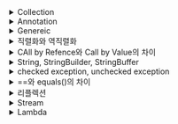 
<details>

<summary>Collection</summary>

## Collection

![img.png](img.png)

**reference** <br>
https://crazykim2.tistory.com/557 <br>

</details>

<details>

<summary>Annotation</summary>

## Annotation

자바 소스 코드에 추가해 사용할 수 있는 메타 데이터의 일종

보통 `@` 기호를 앞에 붙여서 사용하며 JDK 1.5 버전 이상에서 사용 가능하다.

자바 애노테이션은 클래스 파일에 임베디드되어 컴파일러에 의해 생성된 후 자바 가상머신에 포함되어 작동한다.

**종류**
- 표준(내장) 어노테이션: 자바가 기본적으로 제공해주는 어노테이션
  - `@Override` 오버라이딩을 올바르게 했는지 컴파일러가 체크
  - `@Deprecated` 앞으로 사용하지 않을 것을 권장하는 필드나 메서드에 붙음
  - `@FunctionalInteface` 함수형 인터페이스에 붙이면, 컴파일러가 올바르게 작성했는지 체크
  - `@SuppressWarnings` 컴파일러의 경고 메세지가 나타나지 않게 한다.


- 메타 어노테이션: 어노테이션을 위한 어노테이션
  - `@Target` 어노테이션을 정의할 때, 적용 대상을 지정하는 데 사용
  - `@Retention` 어노테이션이 유지되는 기간을 지정하는 데 사용
  - `@Documented` javadoc으로 작성한 문서에 포함시키려면 해당 어노테이션을 붙인다.
  - `@Inherited` 어노테이션을 자손 클래스에 상속하고자 할 때 붙인다.
  - `@Repeatable` 반복해서 붙일 수 있는 어노테이션을 정의할 때 사용

  
- 사용자 정의 어노테이션: 사용자가 직접 정의하는 어노테이션

**reference** <br>
https://velog.io/@jkijki12/annotation <br>

</details>

<details>

<summary>Genereic</summary>

## Generic

데이터 형식에 의존하지 않고 하나의 값이 여러 다른 데이터 타입들을 가질 수 있도록 하는 방법으로, 
타입을 클래스 내부에서 지정하지 않고 외부에서 사용자에 의해 지정되도록 한다.

**장점** <br>
- 제네릭을 사용하면 잘못된 타입이 들어올 수 있는 것을 컴파일 단계에서 방지할 수 있다.
- 클래스 외부에서 타입을 지정해주기 때문에 따로 타입을 체크하고 변환해줄 필요가 없다.(=관리가 편하다.)
- 비슷한 기능을 지원하는 경우 코드의 재사용성이 높아진다.


| 타입  | 설명      |
|-----|---------|
| <T> | Type    |
| <E> | Element |
| <K> | Key     |
| <V> | Value   |
| <N> | Number  |


### c++의 템플릿과의 차이

#### Java

타입 제거라는 개념에 근거

소스코드를 JVM이 인식하는 바이트 코드로 변환할 때 인자로 주어진 타입을 제거하는 기술

#### C++

컴파일러는 인자로 주어진 각각의 타입에 대해 별도의 템플릿 코드를 작성한다.

- C++ Template은 int와 같은 기본 타입을 인자로 넘길 수 있다.
- Java Generic에서는 모든 타입은 Object를 상속해야 하며 따라서 int 대신 Integer를 사용해야 한다.


- Java의 경우 Generic 타입 인자를 특정한 타입이 되도록 제한할 수 있다. (한정적 형인자)

- C++ Template은 인자로 주어진 타입으로부터 객체를 만들어낼 수 있다. 자바에서는 불가능하다.


- Java에서 Generic type 인자는 static 메서드나 변수를 선언하는 데 사용될 수 없다.
- C++에서는 템플릿 타입 인자를 static 메서드나 변수를 사용하는 데 사용할 수 있다.


- Java에서 제네릭으로 만든 모든 객체는 제네릭 타입 인자가 무엇이냐에 관계 없이 전부 동등한 타입이다. 실행 시간에 타입 인자 정보는 삭제된다.
- C++에서 다른 템플릿 타입 인자를 사용해 만든 객체는 서로 다른 타입 객체이다.

**reference** <br>
https://st-lab.tistory.com/153 <br>
https://chchang.tistory.com/entry/C%EC%9D%98-template%EA%B3%BC-Java-generic-method-%EC%99%80%EC%9D%98-%EA%B3%B5%ED%86%B5%EC%A0%90%EA%B3%BC-%EC%B0%A8%EC%9D%B4%EC%A0%90

</details>


<details>

<summary>직렬화와 역직렬화</summary>

## 직렬화(Serialization)

객체를 연속된 Byte나 String으로 변환하는 과정

즉, 객체를 파일의 형태 등으로 저장하거나, 통신하기 쉬운 포맷으로 변환하는 과정을 의미한다.

일반적으로 자바에서 직렬화라고 이야기하는 것은 객체를 Byte로 변환하는 과정을 의미한다.

하지만 Byte 외에도 표 형태로 직렬화할 때는 CSV, 구조적인 형태로 직렬화할 때는 JSON, XML 등 다양한 포맷으로 직렬화할 수 있다.



## 역직렬화(Deserialization)

직렬화된 파일 등을 역으로 직렬화하여 다시 객체의 형태로 만드는 것으로 저장된 파일을 읽거나 전송된 스트림 데이터를 읽어 원래 객체의 형태로 복원한다.

**reference** <br>
https://hudi.blog/serialization/ <br>

</details>



<details>

<summary>CAll by Refence와 Call by Value의 차이</summary>

## Call by Value(값에 의한 호출)

인자로 받은 값을 복사하여 처리

**장점**
- 복사하여 처리하기 때문에 안전하다.
- 원래의 값이 보존된다.

**단점**
- 복사를 하기 때문에 메모리 사용량이 늘어난다.

## Call by reference(참조에 의한 호출)

인자로 받은 값의 주소를 참조해 직접 값에 영향을 준다.

**장점**
- 복사하지 않고 직접 참조를 하기 때문에 빠르다.

**단점**
- 원래 값이 영향을 받는다.


자바는 포인터가 없기 때문에 기본적인 매개변수는 Call by Value지만 배열과 클래스는 참조 변수로 Call by Reference로 작동한다.

**reference** <br>
https://sudo-minz.tistory.com/91

</details>

<details>

<summary>String, StringBuilder, StringBuffer</summary>

연산이 많지 않을 땐 어떤 클래스를 사용해도 이슈가 발생할 가능성은 거의 없다.

그러나 여산 횟수가 많아지거나 멀티쓰레드, Race condition 등의 상황이 자주 발생한다면 적절한 클래스를 사용해줘야 한다.

## String

불변의 속성을 갖는다.

![img_1.png](img_1.png)

- 변하지 않는 문자열을 자주 읽어들이는 경우 String을 사용하면 좋은 성능을 기대할 수 있다.
- 그러나 추가, 수정, 삭제가 빈번하게 일어나는 알고리즘에 String 클래스를 사용하면 힙 메모리에 많은 garbage가 생성되어 힙 메모리 부족으로 어플리케이션 성능에 악영향을 미치게 된다.


## StringBuffer / StringBuilder

가변성을 갖는다.

- `.append()`나 `.delete()` 등의 API를 사용해 동일 객채 내에서 문자열을 변경하는 것이 가능하다.
- 문자열의 추가, 수정, 삭제가 빈번하게 일어나는 경우 사용하는 것이 좋다.

![img_2.png](img_2.png)

### StringBuffer vs StringBuilder

가장 큰 차이점은 동기화의 유무로, StringBuffer는 동기화 키워드를 지원해 멀티쓰레드 환경에서 안전하다는 점(thread-safe이다.

참고로 String도 불변성을 가지기 때문에 멀티쓰레드 환경에서의 안정성을 가지고 있다.

반면 StringBuilder는 동기화를 지원하지 않기 때문에 멀티쓰레드 환경에서 사용하는 것은 적합하지 않지만 동기화를 고려하지 않는 만큼 
단일쓰레드에서의 성능은 StringBuffer보다 뛰어나다.

![img_3.png](img_3.png)

</details>

<details>

<summary>checked exception, unchecked exception</summary>

![img_4.png](img_4.png)

- 체크 예외(checked exception)
- 에러(error)
- 언체크 예외(unchecked exception)

## Error

시스템에 비정상적인 상황이 발생했을 경우

- 메모리 부족(OutOfMemoryError)
- Stack Over Flow Error


## Exception

프로그램 실행 중에 개발자의 실수로 예기치 않은 상황이 발생했을 때

- 배열 범위 벗어남(ArrayIndexOutOfBoundsException)
- null값 참조(NullPointerException)
- 존재하지 않는 파일 입력(FileNotFoundException)

### Checked Exception

RuntimeException의 하위 클래스가 아니면서 Exception 클래스의 하위 클래스로, 반드시 에러 처리를 해야 하는 특징(try/catch or throw)을 갖고 있다.

- FileNotFoundException
- ClassNotFoundException

### Unchecked Exception

RuntimeException의 하위 클래스로, 에러 처리를 강제하지 않는다.

말 그대로 실행 중에 발생할 수 있는 예외

- ArrayIndexOutOfBoundsException
- NullPointerException

### Checked Exception과 Unchecked Exception Rollback 여부
![img_5.png](img_5.png)


- Checked Exception: Rollback 되지 않고 트랜잭션이 commit까지 완료됨
- Unchecked Exception: Rollback 된다.

**reference** <br>
https://devlog-wjdrbs96.tistory.com/351 <br>

</details>


<details>

<summary>==와 equals()의 차이</summary>

## == 와 equals()의 차이

java에서 int와 boolean처럼 일반적인 데이터 타입의 비교는 `==`를 이용해 비교한다.

하지만 String처럼 클래스의 값을 비교할 때는 `equals()`라는 메소드를 이용해 비교한다.

== 연산자는 비교하고자 하는 두 개의 대상의 주소값을 비교
String class의 equals 메소드는 비교하고자 하는 두 개의 값 자체를 비교

기본 타입의 int, char형은 call by value 형태로 기본적으로 대상에 주소값을 가지지 않는 형태로 사용된다.

하지만 String은 클래스이므로 call by reference 형태로 생성 시 주소값이 부여되기 때문에 같은 값을 부여하더라도 서로간에 주소값이 다르다.


**reference** <br>
https://coding-factory.tistory.com/536 <br>


</details>


<details>

<summary> 리플렉션 </summary>

## 리플렉션(Reflection)

구체적인 클래스 타입을 알지 못해도 그 클래스의 메소드, 타입, 변수들에 접근할 수 있도록 해주는 자바 API

컴파일 시간이 아닌 실행 시간에 동적으로 특정 클래스의 정보를 추출할 수 있는 프로그래밍 기법

#### 언제 사용될까

- 동적으로 클래스를 사용해야 할 떄
- 작성 시점에는 어떤 클래스를 사용해야할지 모르지만 런타임 시점에서 클래스를 가져와서 실행해야 하는 경우 필요하다.
- 대표적으로는 Spring framework의 annotation 같은 기능들이 리플렉션을 이용해 프로그램 실행 도중 동적으로 클래스의 정보를 가져와서 사용한다.


#### 가져올 수 있는 정보

- Class
- Constructor
- Method
- Field

**reference** <br>
https://velog.io/@yeon/Reflection이란 <br>
https://kdg-is.tistory.com/entry/JAVA-리플렉션-Reflection이란 <br>

</details>


<details>

<summary>Stream</summary>

## Stream

Java 8부터 지원되기 시작한 기능으로, 컬렉션에 저장되어있는 element들을 하나씩 순회하면서 처리할 수 있는 코드패턴이다.

Java 6 이전까지는 컬렉션의 element들을 순회하기 위해 Iterator 객체를 이용했다.

람다식과 함께 사용되어 컬렉션에 들어있는 데이터에 대한 처리를 매우 간결한 표현식으로 작성할 수 있다.

또한, 내부 반복자를 사용하기 때문에 병렬처리가 쉽다는 장점이 있다.

**reference** <br>
https://hbase.tistory.com/171

</details>

<details>

<summary>Lambda</summary>

## Lambda

익명 함수(Anonymous functions)를 지칭하는 용어로 함수를 보다 단순하게 표현하는 방법이다.

Java 8부터 적용가능하며, 병렬 처리, 이벤트 처리 등 함수적 프로그래밍에서 유용하게 사용된다.

### 사용 조건
- 함수적 인터페이스만 사용 가능

`함수적 인터페이스` 인터페이스가 단 한 개의 추상 메소드를 정의하고 있는 인터페이스

즉, 두 개의 추상 메소드를 가지고 있다면 람다식을 사용할 수 없다.


**장점** <br>
- 기호 및 약속된 표현을 쓰기 때문에 코드가 간결해진다.
- 필터링 및 매핑 시 집계결과를 쉽게 가져올 수 있다.(내장된 메서드 사용 가능)
- 병렬 처리 가능

**단점** <br>
- 람다를 사용하면서 만드는 익명함수는 재사용이 불가능하다.
- 람다식 호출과 디버깅이 까다롭다.
- 재귀에 부적합
- 불필요하게 많이 사용하게 되면 오히려 가독성을 떨어뜨릴 수 있다.


**reference** <br>
https://khj93.tistory.com/entry/JAVA-람다식Rambda란-무엇이고-사용법 <br>
https://velog.io/@tsi0521/java-Lambda <br>
https://makecodework.tistory.com/entry/Java-람다식Lambda-익히기 <br>
https://velog.io/@gillog/Java-Lambda-Expressions람다식

</details>
